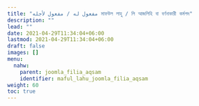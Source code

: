 ```yaml
---
title: "مفعول له / مفعول لأجله মাফউল লাহু / লি আজলিহি বা বর্ণনাকারী কর্মপদ"
description: ""
lead: ""
date: 2021-04-29T11:34:04+06:00
lastmod: 2021-04-29T11:34:04+06:00
draft: false
images: []
menu: 
  nahw:
    parent: joomla_filia_aqsam
    identifier: maful_lahu_joomla_filia_aqsam
weight: 60
toc: true
---
```



